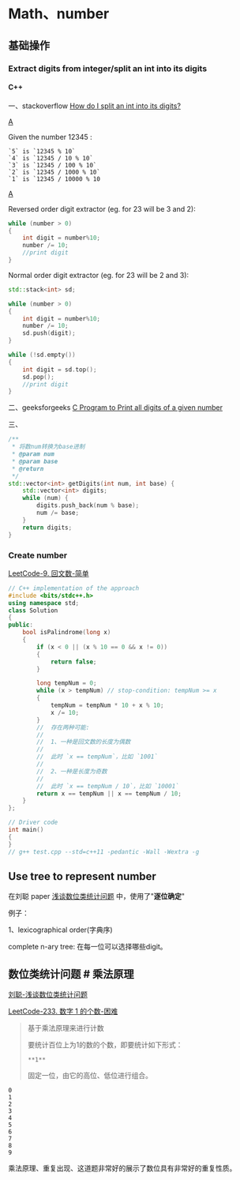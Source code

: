 # Math、number



## 基础操作



### Extract digits from integer/split an int into its digits

#### C++

一、stackoverflow [How do I split an int into its digits?](https://stackoverflow.com/questions/4261589/how-do-i-split-an-int-into-its-digits)

[A](https://stackoverflow.com/a/4261638)

Given the number 12345 :

```
`5` is `12345 % 10`
`4` is `12345 / 10 % 10`
`3` is `12345 / 100 % 10`
`2` is `12345 / 1000 % 10`
`1` is `12345 / 10000 % 10
```

[A](https://stackoverflow.com/a/4261624)

Reversed order digit extractor (eg. for 23 will be 3 and 2):

```cpp
while (number > 0)
{
    int digit = number%10;
    number /= 10;
    //print digit
}
```

Normal order digit extractor (eg. for 23 will be 2 and 3):

```cpp
std::stack<int> sd;

while (number > 0)
{
    int digit = number%10;
    number /= 10;
    sd.push(digit);
}

while (!sd.empty())
{
    int digit = sd.top();
    sd.pop();
    //print digit
}
```

二、geeksforgeeks [C Program to Print all digits of a given number](https://www.geeksforgeeks.org/c-program-to-print-all-digits-of-a-given-number/)



三、

```c++
/**
 * 将数num转换为base进制
 * @param num 
 * @param base 
 * @return 
 */
std::vector<int> getDigits(int num, int base) {
    std::vector<int> digits;
    while (num) {
        digits.push_back(num % base);
        num /= base;
    }
    return digits;
}

```





### Create number

[LeetCode-9. 回文数-简单](https://leetcode.cn/problems/palindrome-number/) 



```c++
// C++ implementation of the approach
#include <bits/stdc++.h>
using namespace std;
class Solution
{
public:
	bool isPalindrome(long x)
	{
		if (x < 0 || (x % 10 == 0 && x != 0))
		{
			return false;
		}

		long tempNum = 0;
		while (x > tempNum) // stop-condition: tempNum >= x
		{
			tempNum = tempNum * 10 + x % 10;
			x /= 10;
		}
		//	存在两种可能:
		//
		//	1、一种是回文数的长度为偶数
		//
		//	此时 `x == tempNum`，比如 `1001`
		//
		//	2、一种是长度为奇数
		//
		//	此时 `x == tempNum / 10`，比如 `10001`
		return x == tempNum || x == tempNum / 10;
	}
};

// Driver code
int main()
{
}
// g++ test.cpp --std=c++11 -pedantic -Wall -Wextra -g


```



## Use tree to represent number



在刘聪 paper [浅谈数位类统计问题](https://www.gydoc.com/p-5722.html) 中，使用了"**逐位确定**"

例子：

1、lexicographical order(字典序)

complete n-ary tree: 在每一位可以选择哪些digit。





## 数位类统计问题 # 乘法原理

[刘聪-浅谈数位类统计问题](https://www.gydoc.com/p-5722.html)  



[LeetCode-233. 数字 1 的个数-困难](https://leetcode.cn/problems/number-of-digit-one/) 

> 基于乘法原理来进行计数
>
> 要统计百位上为1的数的个数，即要统计如下形式：
>
> ```
> **1**
> ```
>
> 固定一位，由它的高位、低位进行组合。
>
> 

```
0
1
2
3
4
5
6
7
8
9
```

乘法原理、重复出现、这道题非常好的展示了数位具有非常好的重复性质。

